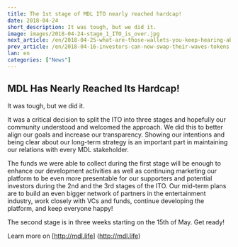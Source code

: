 ```yaml
---
title: The 1st stage of MDL ITO nearly reached hardcap!
date: 2018-04-24
short_description: It was tough, but we did it.
image: images/2018-04-24-stage_1_ITO_is_over.jpg
next_article: /en/2018-04-25-what-are-those-wallets-you-keep-hearing-about
prev_article: /en/2018-04-16-investors-can-now-swap-their-waves-tokens
lan: en
categories: ["News"]
---
```


## MDL Has Nearly Reached Its Hardcap!

It was tough, but we did it.

It was a critical decision to split the ITO into three stages and hopefully our community understood and welcomed the approach.
We did this to better align our goals and increase our transparency. Showing our intentions and being clear about our long-term strategy is an important part in maintaining our relations with every MDL stakeholder.

The funds we were able to collect during the first stage will be enough to enhance our development activities as well as continuing marketing our platform to be even more presentable for our supporters and potential investors during the 2nd and the 3rd stages of the ITO. Our mid-term plans are to build an even bigger network of partners in the entertainment industry, work closely with VCs and funds, continue developing the platform, and keep everyone happy!

The second stage is in three weeks starting on the 15th of May. Get ready!

Learn more on [http://mdl.life] (http://mdl.life)